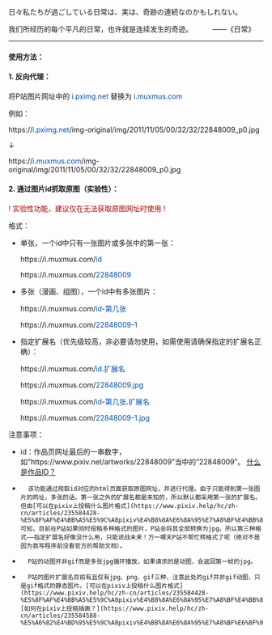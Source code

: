 日々私たちが過ごしている日常は、実は、奇跡の連続なのかもしれない。

我们所经历的每个平凡的日常，也许就是连续发生的奇迹。&nbsp;&nbsp;&nbsp;&nbsp;&nbsp;&nbsp;&nbsp;&nbsp;&nbsp;&nbsp;——《日常》

---

#### 使用方法：

#### 1. 反向代理：

将P站图片网址中的 <font color=#0051af>i.pximg.net</font> 替换为 <font color=#0051af>i.muxmus.com</font>

例如：

https://<font color=#0051af>i.pximg.net</font>/img-original/img/2011/11/05/00/32/32/22848009_p0.jpg

↓

https://<font color=#0051af>i.muxmus.com</font>/img-original/img/2011/11/05/00/32/32/22848009_p0.jpg

#### 2. 通过图片id抓取原图（实验性）：

<font color=#b00000>! 实验性功能，建议仅在无法获取原图网址时使用 !</font>

格式：

+ 单张，一个id中只有一张图片或多张中的第一张：

	https://<font>i.muxmus.com/</font><font color=#0051af>id</font>
 
 	https://<font>i.muxmus.com/</font><font color=#0051af>22848009</font>

+ 多张（漫画、组图），一个id中有多张图片：

	https://<font>i.muxmus.com/</font><font color=#0051af>id</font>-<font color=#0051af>第几张</font>
 
	https://<font>i.muxmus.com/</font><font color=#0051af>22848009</font>-<font color=#0051af>1</font>

+ 指定扩展名（优先级较高，非必要请勿使用，如需使用请确保指定的扩展名正确）：

	https://<font>i.muxmus.com/</font><font color=#0051af>id</font>.<font color=#0051af>扩展名</font>
 
	https://<font>i.muxmus.com/</font><font color=#0051af>22848009</font>.<font color=#0051af>jpg</font>

	https://<font>i.muxmus.com/</font><font color=#0051af>id</font>-<font color=#0051af>第几张</font>.<font color=#0051af>扩展名</font>
 
	https://<font>i.muxmus.com/</font><font color=#0051af>22848009</font>-<font color=#0051af>1</font>.<font color=#0051af>jpg</font>

注意事项：

*	id：作品页网址最后的一串数字，如“https://<font>www</font>.pixiv.<font>net/artworks/22848009”当中的“22848009”。</font> [什么是作品ID？](https://www.pixiv.help/hc/zh-cn/articles/235585168-%E4%BB%80%E4%B9%88%E6%98%AF%E4%BD%9C%E5%93%81ID)

*   	该功能通过爬取id对应的html页面获取原图网址，并进行代理。由于只能得到第一张图片的网址，多张的话，第一张之外的扩展名都是未知的，所以默认都采用第一张的扩展名。但由[可以在pixiv上投稿什么图片格式](https://www.pixiv.help/hc/zh-cn/articles/235584428-%E5%8F%AF%E4%BB%A5%E5%9C%A8pixiv%E4%B8%8A%E6%8A%95%E7%A8%BF%E4%BB%80%E4%B9%88%E5%9B%BE%E7%89%87%E6%A0%BC%E5%BC%8F)可知，目前在P站如果同时投稿多种格式的图片，P站会将其全部转换为jpg。所以第三种格式——指定扩展名好像没什么用，只能说战未来！万一哪天P站不帮忙转格式了呢（绝对不是因为我写程序前没看官方的帮助文档）。

*   	P站的动图并非gif而是多张jpg循环播放，如果请求的是动图，会返回第一帧的jpg。

*   	P站的图片扩展名目前有且仅有jpg、png、gif三种，注意此处的gif并非gif动图，只是gif格式的静态图片。[可以在pixiv上投稿什么图片格式](https://www.pixiv.help/hc/zh-cn/articles/235584428-%E5%8F%AF%E4%BB%A5%E5%9C%A8pixiv%E4%B8%8A%E6%8A%95%E7%A8%BF%E4%BB%80%E4%B9%88%E5%9B%BE%E7%89%87%E6%A0%BC%E5%BC%8F)&nbsp;&nbsp;[如何在pixiv上投稿插画？](https://www.pixiv.help/hc/zh-cn/articles/235584588-%E5%A6%82%E4%BD%95%E5%9C%A8pixiv%E4%B8%8A%E6%8A%95%E7%A8%BF%E6%8F%92%E7%94%BB)
